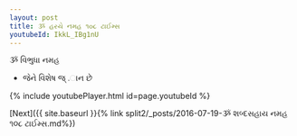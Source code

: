 ```yaml
---
layout: post
title: ૐ હરયે નમહ ૧૦૮ ટાઈમ્સ
youtubeId: IkkL_IBg1nU
---
```

 
 
 ૐ વિભુધા નમહ  
 
 -  જેને વિશેષ જ્ .ાન છે 
 
  
 
  
 
 
 
 
 
 


{% include youtubePlayer.html id=page.youtubeId %}
 
[Next]({{ site.baseurl }}{% link  split2/_posts/2016-07-19-ૐ શબ્દસહાય નમહ ૧૦૮ ટાઈમ્સ.md%})
 
